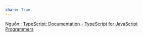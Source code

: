 ```yaml
---
share: True
---
```

Nguồn:: [TypeScript: Documentation - TypeScript for JavaScript Programmers](https://www.typescriptlang.org/docs/handbook/typescript-in-5-minutes.html)